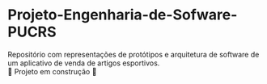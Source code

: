 # Projeto-Engenharia-de-Sofware-PUCRS
Repositório com representações de protótipos e arquitetura de software de um aplicativo de venda de artigos esportivos.<br>
:construction: Projeto em construção :construction:
